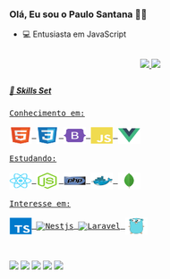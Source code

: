 ### Olá, Eu sou o Paulo Santana 👋🏽

- 💻 Entusiasta em JavaScript
   

##

<div align="center">
  <a href="https://github.com/paulosantana95">
  <img height="165em" src="https://github-readme-stats.vercel.app/api?username=paulosantana95&show_icons=true&theme=dark&include_all_commits=true&count_private=true"/>
  <img height="165em" src="https://github-readme-stats.vercel.app/api/top-langs/?username=paulosantana95&layout=compact&langs_count=7&theme=dark"/>
</div>

##

 ##### 🧠 Skills Set 
 
  <div style="display: inline_block;">
 <kbd align="center">
      <kbd>Conhecimento em:</kbd>
      <br />
      <br />
      <img align="center" title="HTML5" alt="HTML" height="30" width="40" src="https://raw.githubusercontent.com/devicons/devicon/master/icons/html5/html5-original.svg">
      <img align="center"  title="CSS3" alt="CSS" height="30" width="40" src="https://raw.githubusercontent.com/devicons/devicon/master/icons/css3/css3-original.svg">
      <img align="center" title="Bootstrap" alt="Bootstrap" height="30" width="40" src="https://raw.githubusercontent.com/devicons/devicon/master/icons/bootstrap/bootstrap-plain.svg">
      <img align="center"  title="Javascript" alt="Js" height="30" width="40" src="https://raw.githubusercontent.com/devicons/devicon/master/icons/javascript/javascript-plain.svg">
      <img align="center"  title="Vuejs" alt="Vuejs" height="30" width="40" src="https://raw.githubusercontent.com/devicons/devicon/master/icons/vuejs/vuejs-original.svg">
<br />
<br /> 
</kbd>
<kbd align="center">
<kbd>Estudando:</kbd>
 <br />
 <br /> 
  <img align="center" title="React" alt="React" height="30" width="40" src="https://raw.githubusercontent.com/devicons/devicon/master/icons/react/react-original.svg">
  <img align="center" title="NodeJS" alt="NodeJS" height="30" width="40" src="https://raw.githubusercontent.com/devicons/devicon/master/icons/nodejs/nodejs-plain.svg">
  <img align="center" title="PHP" alt="PHP" height="30" width="40" src="https://raw.githubusercontent.com/devicons/devicon/master/icons/php/php-original.svg">
  <img align="center" title="docker" alt="docker" height="30" width="40" src="https://raw.githubusercontent.com/devicons/devicon/master/icons/docker/docker-original.svg">
  <img align="center" title="mongodb" alt="mongodb" height="30" width="40" src="https://raw.githubusercontent.com/devicons/devicon/master/icons/mongodb/mongodb-original.svg">
   
 <br />
 <br />
</kbd> 
<kbd align="center">
<kbd>Interesse em:</kbd> 
     <br />
     <br />
   <img align="center" title="TypeScript" alt="TypeScript" height="30" width="40" src="https://raw.githubusercontent.com/devicons/devicon/master/icons/typescript/typescript-plain.svg"> 
   <img align="center" title="Nestjs" alt="Nestjs" height="30" width="40" src="https://uploads-ssl.webflow.com/61331aa6abb9fe5610bdfadb/614bd8ecf145b32538fff8b0_ed259587041c5ab79f24cb1e341f0a37.png"/>
   <img align="center" title="Laravel" alt="Laravel" height="30" width="40" src="https://upload.wikimedia.org/wikipedia/commons/thumb/9/9a/Laravel.svg/1200px-Laravel.svg.png">
   <img align="center" title="Go" alt="Go" height="30" width="40" src="https://raw.githubusercontent.com/devicons/devicon/master/icons/go/go-original.svg">
      
 <br />
 <br />
 </kbd>
    
 </div>
 
 ##
<div> 
  <a href="https://instagram.com/paulosantana.sa" target="_blank"><img src="https://img.shields.io/badge/-Instagram-%23E4405F?style=for-the-badge&logo=instagram&logoColor=white" target="_blank"></a>
 	<a href="https://www.twitch.tv/drake1_tv" target="_blank"><img src="https://img.shields.io/badge/Twitch-9146FF?style=for-the-badge&logo=twitch&logoColor=white" target="_blank"></a>
 <a href="https://discord.gg/cMANT6Bd3j" target="_blank"><img src="https://img.shields.io/badge/Discord-7289DA?style=for-the-badge&logo=discord&logoColor=white" target="_blank"></a> 
  <a href = "mailto:paulosantana.sa@gmail.com"><img src="https://img.shields.io/badge/-Gmail-%23333?style=for-the-badge&logo=gmail&logoColor=white" target="_blank"></a>
  <a href="https://www.linkedin.com/in/paulosantana95/" target="_blank"><img src="https://img.shields.io/badge/-LinkedIn-%230077B5?style=for-the-badge&logo=linkedin&logoColor=white" target="_blank"></a> 

